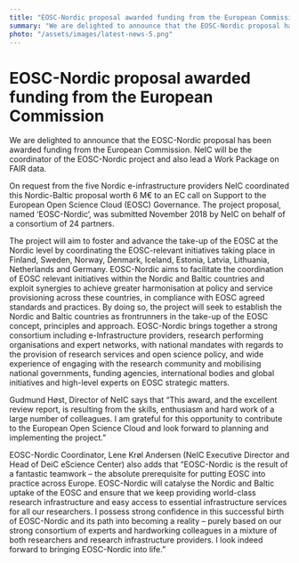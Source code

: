 ```yaml
---
title: "EOSC-Nordic proposal awarded funding from the European Commission"
summary: "We are delighted to announce that the EOSC-Nordic proposal has been awarded funding from the European Commission. NeIC will be the coordinator of the EOSC-Nordic project and also lead a Work Package on FAIR data."
photo: "/assets/images/latest-news-5.png"
---
```


EOSC-Nordic proposal awarded funding from the European Commission
===============================

We are delighted to announce that the EOSC-Nordic proposal has been awarded funding from the European Commission. NeIC will be the coordinator of the EOSC-Nordic project and also lead a Work Package on FAIR data.

On request from the five Nordic e-infrastructure providers NeIC coordinated this Nordic-Baltic proposal worth 6 M€ to an EC call on Support to the European Open Science Cloud (EOSC) Governance. The project proposal, named ‘EOSC-Nordic’, was submitted November 2018 by NeIC on behalf of a consortium of 24 partners.  

The project will aim to foster and advance the take-up of the EOSC at the Nordic level by coordinating the EOSC-relevant initiatives taking place in Finland, Sweden, Norway, Denmark, Iceland, Estonia, Latvia, Lithuania, Netherlands and Germany. EOSC-Nordic aims to facilitate the coordination of EOSC relevant initiatives within the Nordic and Baltic countries and exploit synergies to achieve greater harmonisation at policy and service provisioning across these countries, in compliance with EOSC agreed standards and practices. By doing so, the project will seek to establish the Nordic and Baltic countries as frontrunners in the take-up of the EOSC concept, principles and approach. EOSC-Nordic brings together a strong consortium including e-Infrastructure providers, research performing organisations and expert networks, with national mandates with regards to the provision of research services and open science policy, and wide experience of engaging with the research community and mobilising national governments, funding agencies, international bodies and global initiatives and high-level experts on EOSC strategic matters.

Gudmund Høst, Director of NeIC says that “This award, and the excellent review report, is resulting from the skills, enthusiasm and hard work of a large number of colleagues. I am grateful for this opportunity to contribute to the European Open Science Cloud and look forward to planning and implementing the project.”

EOSC-Nordic Coordinator, Lene Krøl Andersen (NeIC Executive Director and Head of DeiC eScience Center) also adds that “EOSC-Nordic is the result of a fantastic teamwork – the absolute prerequisite for putting EOSC into practice across Europe. EOSC-Nordic will catalyse the Nordic and Baltic uptake of the EOSC and ensure that we keep providing world-class research infrastructure and easy access to essential infrastructure services for all our researchers. I possess strong confidence in this successful birth of EOSC-Nordic and its path into becoming a reality – purely based on our strong consortium of experts and hardworking colleagues in a mixture of both researchers and research infrastructure providers. I look indeed forward to bringing EOSC-Nordic into life.”

